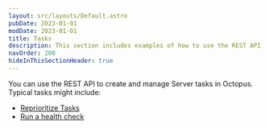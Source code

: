 ```yaml
---
layout: src/layouts/Default.astro
pubDate: 2023-01-01
modDate: 2023-01-01
title: Tasks
description: This section includes examples of how to use the REST API to create and manage Tasks in Octopus.
navOrder: 200
hideInThisSectionHeader: true
---
```

You can use the REST API to create and manage Server tasks in Octopus. Typical tasks might include:

- [Reprioritize Tasks](/docs/octopus-rest-api/examples/tasks/reprioritize-tasks)
- [Run a health check](/docs/octopus-rest-api/examples/tasks/run-healthcheck)
